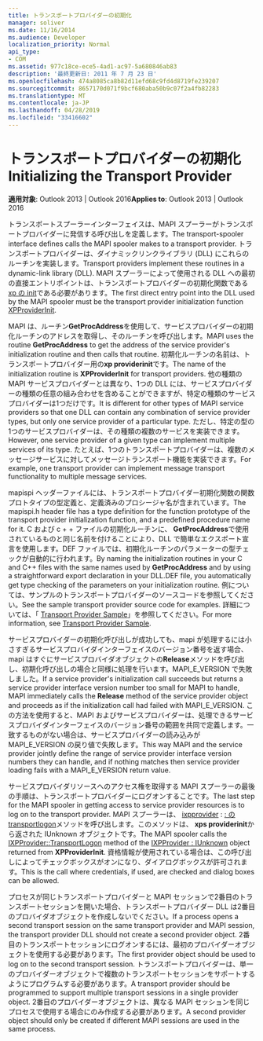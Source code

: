 ```yaml
---
title: トランスポートプロバイダーの初期化
manager: soliver
ms.date: 11/16/2014
ms.audience: Developer
localization_priority: Normal
api_type:
- COM
ms.assetid: 977c18ce-ece5-4ad1-ac97-5a680846ab83
description: '最終更新日: 2011 年 7 月 23 日'
ms.openlocfilehash: 474a8085ca8b82d11efd68c9fd4d8719fe239207
ms.sourcegitcommit: 8657170d071f9bcf680aba50b9c07f2a4fb82283
ms.translationtype: MT
ms.contentlocale: ja-JP
ms.lasthandoff: 04/28/2019
ms.locfileid: "33416602"
---
```

# <a name="initializing-the-transport-provider"></a><span data-ttu-id="50598-103">トランスポートプロバイダーの初期化</span><span class="sxs-lookup"><span data-stu-id="50598-103">Initializing the Transport Provider</span></span>

  
  
<span data-ttu-id="50598-104">**適用対象**: Outlook 2013 | Outlook 2016</span><span class="sxs-lookup"><span data-stu-id="50598-104">**Applies to**: Outlook 2013 | Outlook 2016</span></span> 
  
<span data-ttu-id="50598-105">トランスポートスプーラーインターフェイスは、MAPI スプーラーがトランスポートプロバイダーに発信する呼び出しを定義します。</span><span class="sxs-lookup"><span data-stu-id="50598-105">The transport-spooler interface defines calls the MAPI spooler makes to a transport provider.</span></span> <span data-ttu-id="50598-106">トランスポートプロバイダーは、ダイナミックリンクライブラリ (DLL) にこれらのルーチンを実装します。</span><span class="sxs-lookup"><span data-stu-id="50598-106">Transport providers implement these routines in a dynamic-link library (DLL).</span></span> <span data-ttu-id="50598-107">MAPI スプーラーによって使用される DLL への最初の直接エントリポイントは、トランスポートプロバイダーの初期化関数である[xp の init](xpproviderinit.md)である必要があります。</span><span class="sxs-lookup"><span data-stu-id="50598-107">The first direct entry point into the DLL used by the MAPI spooler must be the transport provider initialization function [XPProviderInit](xpproviderinit.md).</span></span>
  
<span data-ttu-id="50598-108">MAPI は、ルーチン**GetProcAddress**を使用して、サービスプロバイダーの初期化ルーチンのアドレスを取得し、そのルーチンを呼び出します。</span><span class="sxs-lookup"><span data-stu-id="50598-108">MAPI uses the routine **GetProcAddress** to get the address of the service provider's initialization routine and then calls that routine.</span></span> <span data-ttu-id="50598-109">初期化ルーチンの名前は、トランスポートプロバイダー用の**xp providerinit**です。</span><span class="sxs-lookup"><span data-stu-id="50598-109">The name of the initialization routine is **XPProviderInit** for transport providers.</span></span> <span data-ttu-id="50598-110">他の種類の MAPI サービスプロバイダーとは異なり、1つの DLL には、サービスプロバイダーの種類の任意の組み合わせを含めることができますが、特定の種類のサービスプロバイダーは1つだけです。</span><span class="sxs-lookup"><span data-stu-id="50598-110">It is different for other types of MAPI service providers so that one DLL can contain any combination of service provider types, but only one service provider of a particular type.</span></span> <span data-ttu-id="50598-111">ただし、特定の型の1つのサービスプロバイダーは、その種類の複数のサービスを実装できます。</span><span class="sxs-lookup"><span data-stu-id="50598-111">However, one service provider of a given type can implement multiple services of its type.</span></span> <span data-ttu-id="50598-112">たとえば、1つのトランスポートプロバイダーは、複数のメッセージサービスに対してメッセージトランスポート機能を実装できます。</span><span class="sxs-lookup"><span data-stu-id="50598-112">For example, one transport provider can implement message transport functionality to multiple message services.</span></span> 
  
<span data-ttu-id="50598-113">mapispi ヘッダーファイルには、トランスポートプロバイダー初期化関数の関数プロトタイプの型定義と、定義済みのプロシージャ名が含まれています。</span><span class="sxs-lookup"><span data-stu-id="50598-113">The mapispi.h header file has a type definition for the function prototype of the transport provider initialization function, and a predefined procedure name for it.</span></span> <span data-ttu-id="50598-114">C および c + + ファイルの初期化ルーチンに、 **GetProcAddress**で使用されているものと同じ名前を付けることにより、DLL で簡単なエクスポート宣言を使用します。DEF ファイルでは、初期化ルーチンのパラメーターの型チェックが自動的に行われます。</span><span class="sxs-lookup"><span data-stu-id="50598-114">By naming the initialization routines in your C and C++ files with the same names used by **GetProcAddress** and by using a straightforward export declaration in your DLL.DEF file, you automatically get type checking of the parameters on your initialization routine.</span></span> <span data-ttu-id="50598-115">例については、サンプルのトランスポートプロバイダーのソースコードを参照してください。</span><span class="sxs-lookup"><span data-stu-id="50598-115">See the sample transport provider source code for examples.</span></span> <span data-ttu-id="50598-116">詳細については、「 [Transport Provider Sample](transport-provider-sample.md)」を参照してください。</span><span class="sxs-lookup"><span data-stu-id="50598-116">For more information, see [Transport Provider Sample](transport-provider-sample.md).</span></span>
  
<span data-ttu-id="50598-117">サービスプロバイダーの初期化呼び出しが成功しても、mapi が処理するには小さすぎるサービスプロバイダインターフェイスのバージョン番号を返す場合、mapi はすぐにサービスプロバイダオブジェクトの**Release**メソッドを呼び出し、初期化呼び出しの場合と同様に処理を行います。MAPI_E_VERSION で失敗しました。</span><span class="sxs-lookup"><span data-stu-id="50598-117">If a service provider's initialization call succeeds but returns a service provider interface version number too small for MAPI to handle, MAPI immediately calls the **Release** method of the service provider object and proceeds as if the initialization call had failed with MAPI_E_VERSION.</span></span> <span data-ttu-id="50598-118">この方法を使用すると、MAPI およびサービスプロバイダーは、処理できるサービスプロバイダインターフェイスのバージョン番号の範囲を共同で定義します。一致するものがない場合は、サービスプロバイダーの読み込みが MAPI_E_VERSION の戻り値で失敗します。</span><span class="sxs-lookup"><span data-stu-id="50598-118">This way MAPI and the service provider jointly define the range of service provider interface version numbers they can handle, and if nothing matches then service provider loading fails with a MAPI_E_VERSION return value.</span></span> 
  
<span data-ttu-id="50598-119">サービスプロバイダリソースへのアクセス権を取得する MAPI スプーラーの最後の手順は、トランスポートプロバイダーにログオンすることです。</span><span class="sxs-lookup"><span data-stu-id="50598-119">The last step for the MAPI spooler in getting access to service provider resources is to log on to the transport provider.</span></span> <span data-ttu-id="50598-120">MAPI スプーラーは、 [ixpprovider](ixpprovideriunknown.md) : [: の transportlogon](ixpprovider-transportlogon.md)メソッドを呼び出します。このメソッドは、 **xps providerinit**から返された IUnknown オブジェクトです。</span><span class="sxs-lookup"><span data-stu-id="50598-120">The MAPI spooler calls the [IXPProvider::TransportLogon](ixpprovider-transportlogon.md) method of the [IXPProvider : IUnknown](ixpprovideriunknown.md) object returned from **XPProviderInit**.</span></span> <span data-ttu-id="50598-121">資格情報が使用されている場合は、この呼び出しによってチェックボックスがオンになり、ダイアログボックスが許可されます。</span><span class="sxs-lookup"><span data-stu-id="50598-121">This is the call where credentials, if used, are checked and dialog boxes can be allowed.</span></span>
  
<span data-ttu-id="50598-122">プロセスが同じトランスポートプロバイダーと MAPI セッションで2番目のトランスポートセッションを開いた場合、トランスポートプロバイダー DLL は2番目のプロバイダオブジェクトを作成しないでください。</span><span class="sxs-lookup"><span data-stu-id="50598-122">If a process opens a second transport session on the same transport provider and MAPI session, the transport provider DLL should not create a second provider object.</span></span> <span data-ttu-id="50598-123">2番目のトランスポートセッションにログオンするには、最初のプロバイダーオブジェクトを使用する必要があります。</span><span class="sxs-lookup"><span data-stu-id="50598-123">The first provider object should be used to log on to the second transport session.</span></span> <span data-ttu-id="50598-124">トランスポートプロバイダーは、単一のプロバイダーオブジェクトで複数のトランスポートセッションをサポートするようにプログラムする必要があります。</span><span class="sxs-lookup"><span data-stu-id="50598-124">A transport provider should be programmed to support multiple transport sessions in a single provider object.</span></span> <span data-ttu-id="50598-125">2番目のプロバイダーオブジェクトは、異なる MAPI セッションを同じプロセスで使用する場合にのみ作成する必要があります。</span><span class="sxs-lookup"><span data-stu-id="50598-125">A second provider object should only be created if different MAPI sessions are used in the same process.</span></span>
  

